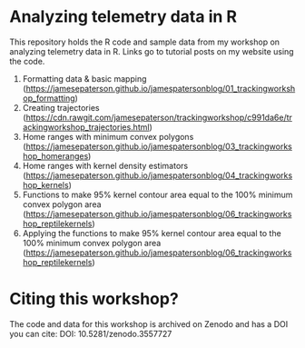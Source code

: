 # Analyzing telemetry data in R

This repository holds the R code and sample data from my workshop on analyzing telemetry data in R. Links go to tutorial posts on my website using the code.

1. Formatting data & basic mapping (https://jamesepaterson.github.io/jamespatersonblog/01_trackingworkshop_formatting)
2. Creating trajectories (https://cdn.rawgit.com/jamesepaterson/trackingworkshop/c991da6e/trackingworkshop_trajectories.html)
3. Home ranges with minimum convex polygons (https://jamesepaterson.github.io/jamespatersonblog/03_trackingworkshop_homeranges)
4. Home ranges with kernel density estimators (https://jamesepaterson.github.io/jamespatersonblog/04_trackingworkshop_kernels)
5. Functions to make 95% kernel contour area equal to the 100% minimum convex polygon area (https://jamesepaterson.github.io/jamespatersonblog/06_trackingworkshop_reptilekernels)
6. Applying the functions to make 95% kernel contour area equal to the 100% minimum convex polygon area (https://jamesepaterson.github.io/jamespatersonblog/06_trackingworkshop_reptilekernels)

# Citing this workshop?
The code and data for this workshop is archived on Zenodo and has a DOI you can cite:
DOI: 10.5281/zenodo.3557727
